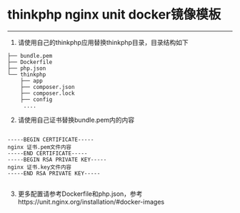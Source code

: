 # thinkphp nginx unit docker镜像模板
---
1. 请使用自己的thinkphp应用替换thinkphp目录，目录结构如下

```
├── bundle.pem
├── Dockerfile
├── php.json
└── thinkphp
    ├── app
    ├── composer.json
    ├── composer.lock
    ├── config
     ....
```
2. 请使用自己证书替换bundle.pem内的内容

```

-----BEGIN CERTIFICATE-----
nginx 证书.pem文件内容
-----END CERTIFICATE-----
-----BEGIN RSA PRIVATE KEY-----
nginx 证书.key文件内容
-----END RSA PRIVATE KEY-----


``` 

3. 更多配置请参考Dockerfile和php.json，参考https://unit.nginx.org/installation/#docker-images